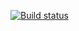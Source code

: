 [![Build status](https://ci.appveyor.com/api/projects/status/mfyxf6dufuttt36c?svg=true)](https://ci.appveyor.com/project/Ka-Qessa/nickname-homework)
